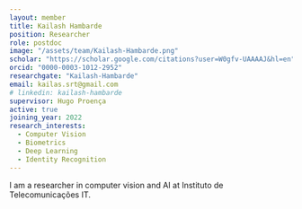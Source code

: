 ```yaml
---
layout: member
title: Kailash Hambarde
position: Researcher 
role: postdoc
image: "/assets/team/Kailash-Hambarde.png"
scholar: "https://scholar.google.com/citations?user=W0gfv-UAAAAJ&hl=en"
orcid: "0000-0003-1012-2952"
researchgate: "Kailash-Hambarde"
email: kailas.srt@gmail.com
# linkedin: kailash-hambarde
supervisor: Hugo Proença
active: true
joining_year: 2022
research_interests:
  - Computer Vision
  - Biometrics
  - Deep Learning
  - Identity Recognition
---
```


I am a researcher in computer vision and AI at Instituto de Telecomunicações IT. 
